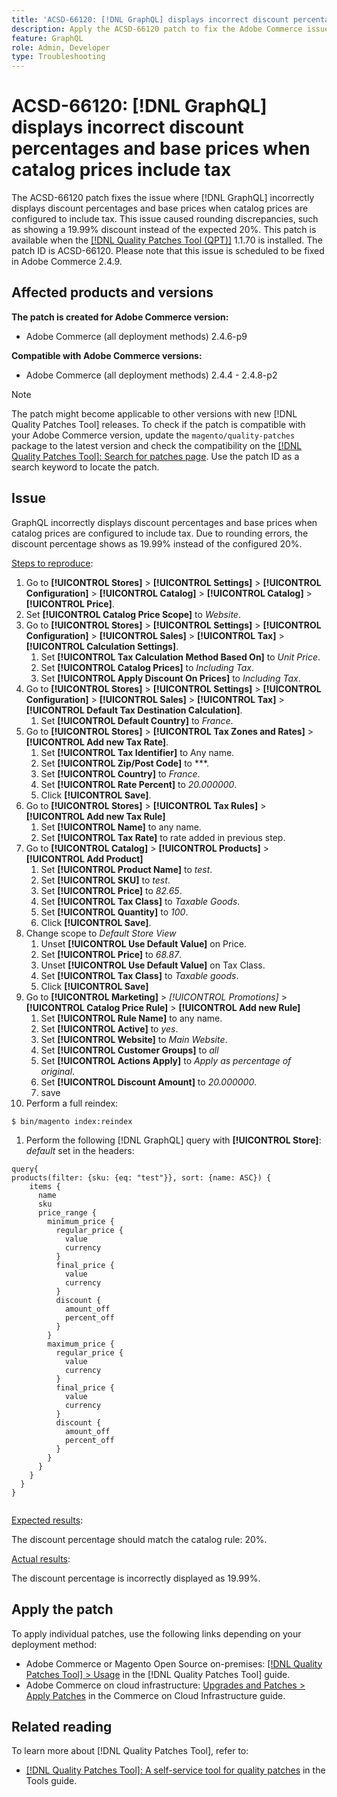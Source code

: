 ```yaml
---
title: 'ACSD-66120: [!DNL GraphQL] displays incorrect discount percentages and base prices when catalog prices include tax'
description: Apply the ACSD-66120 patch to fix the Adobe Commerce issue where [!DNL GraphQL] incorrectly displays discount percentages and base prices when catalog prices are configured to include tax. This issue caused rounding discrepancies, such as showing a 19.99% discount instead of the expected 20%.
feature: GraphQL
role: Admin, Developer
type: Troubleshooting
---
```


# ACSD-66120: [!DNL GraphQL] displays incorrect discount percentages and base prices when catalog prices include tax

The ACSD-66120 patch fixes the issue where [!DNL GraphQL] incorrectly displays discount percentages and base prices when catalog prices are configured to include tax. This issue caused rounding discrepancies, such as showing a 19.99% discount instead of the expected 20%. This patch is available when the [[!DNL Quality Patches Tool (QPT)]](/help/tools/quality-patches-tool/quality-patches-tool-to-self-serve-quality-patches.md) 1.1.70 is installed. The patch ID is ACSD-66120. Please note that this issue is scheduled to be fixed in Adobe Commerce 2.4.9.

## Affected products and versions

**The patch is created for Adobe Commerce version:**

* Adobe Commerce (all deployment methods) 2.4.6-p9

**Compatible with Adobe Commerce versions:**

* Adobe Commerce (all deployment methods) 2.4.4 - 2.4.8-p2

>[!NOTE]
>
>The patch might become applicable to other versions with new [!DNL Quality Patches Tool] releases. To check if the patch is compatible with your Adobe Commerce version, update the `magento/quality-patches` package to the latest version and check the compatibility on the [[!DNL Quality Patches Tool]: Search for patches page](https://experienceleague.adobe.com/tools/commerce-quality-patches/index.html). Use the patch ID as a search keyword to locate the patch.

## Issue

GraphQL incorrectly displays discount percentages and base prices when catalog prices are configured to include tax. Due to rounding errors, the discount percentage shows as 19.99% instead of the configured 20%.

<u>Steps to reproduce</u>:

1. Go to **[!UICONTROL Stores]** > **[!UICONTROL Settings]** > **[!UICONTROL Configuration]** > **[!UICONTROL Catalog]** > **[!UICONTROL Catalog]** > **[!UICONTROL Price]**.
1. Set **[!UICONTROL Catalog Price Scope]** to *Website*.
1. Go to **[!UICONTROL Stores]** > **[!UICONTROL Settings]** > **[!UICONTROL Configuration]** > **[!UICONTROL Sales]** > **[!UICONTROL Tax]** > **[!UICONTROL Calculation Settings]**.
    1. Set **[!UICONTROL Tax Calculation Method Based On]** to *Unit Price*.
    1. Set **[!UICONTROL Catalog Prices]** to *Including Tax*.
    1. Set **[!UICONTROL Apply Discount On Prices]** to *Including Tax*.
1. Go to **[!UICONTROL Stores]** > **[!UICONTROL Settings]** > **[!UICONTROL Configuration]** > **[!UICONTROL Sales]** > **[!UICONTROL Tax]** > **[!UICONTROL Default Tax Destination Calculation]**.
    1. Set **[!UICONTROL Default Country]** to *France*.
1. Go to **[!UICONTROL Stores]** > **[!UICONTROL Tax Zones and Rates]** > **[!UICONTROL Add new Tax Rate]**.
    1. Set **[!UICONTROL Tax Identifier]** to Any name.
    1. Set **[!UICONTROL Zip/Post Code]** to ***.
    1. Set **[!UICONTROL Country]** to *France*.
    1. Set **[!UICONTROL Rate Percent]** to *20.000000*.
    1. Click **[!UICONTROL Save]**.
1. Go to **[!UICONTROL Stores]** > **[!UICONTROL Tax Rules]** > **[!UICONTROL Add new Tax Rule]**
    1. Set **[!UICONTROL Name]** to any name.
    1. Set **[!UICONTROL Tax Rate]** to rate added in previous step.
1. Go to **[!UICONTROL Catalog]** > **[!UICONTROL Products]** > **[!UICONTROL Add Product]**
    1. Set **[!UICONTROL Product Name]** to *test*.
    1. Set **[!UICONTROL SKU]** to *test*.
    1. Set **[!UICONTROL Price]** to *82.65*.
    1. Set **[!UICONTROL Tax Class]** to *Taxable Goods*.
    1. Set **[!UICONTROL Quantity]** to *100*.
    1. Click **[!UICONTROL Save]**.
1. Change scope to *Default Store View*
    1. Unset **[!UICONTROL Use Default Value]** on Price.
    1. Set **[!UICONTROL Price]** to *68.87*.
    1. Unset **[!UICONTROL Use Default Value]** on Tax Class.
    1. Set **[!UICONTROL Tax Class]** to *Taxable goods*. 
    1. Click **[!UICONTROL Save]**
1. Go to **[!UICONTROL Marketing]** > *[!UICONTROL Promotions]* > **[!UICONTROL Catalog Price Rule]** > **[!UICONTROL Add new Rule]**
    1. Set **[!UICONTROL Rule Name]** to any name.
    1. Set **[!UICONTROL Active]** to *yes*.
    1. Set **[!UICONTROL Website]** to *Main Website*.
    1. Set **[!UICONTROL Customer Groups]** to *all*
    1. Set **[!UICONTROL Actions Apply]** to *Apply as percentage of original*.
    1. Set **[!UICONTROL Discount Amount]** to *20.000000*.
    1. save
1. Perform a full reindex:

```
$ bin/magento index:reindex
```

1. Perform the following [!DNL GraphQL] query with **[!UICONTROL Store]**: *default* set in the headers:

```
query{
products(filter: {sku: {eq: "test"}}, sort: {name: ASC}) {
    items {
      name
      sku
      price_range {
        minimum_price {
          regular_price {
            value
            currency
          }
          final_price {
            value
            currency
          }
          discount {
            amount_off
            percent_off
          }
        }
        maximum_price {
          regular_price {
            value
            currency
          }
          final_price {
            value
            currency
          }
          discount {
            amount_off
            percent_off
          }
        }
      }
    }
  }
}
  
```

<u>Expected results</u>:

The discount percentage should match the catalog rule: 20%.

<u>Actual results</u>:

The discount percentage is incorrectly displayed as 19.99%.

## Apply the patch

To apply individual patches, use the following links depending on your deployment method:

* Adobe Commerce or Magento Open Source on-premises: [[!DNL Quality Patches Tool] > Usage](/help/tools/quality-patches-tool/usage.md) in the [!DNL Quality Patches Tool] guide.
* Adobe Commerce on cloud infrastructure: [Upgrades and Patches > Apply Patches](https://experienceleague.adobe.com/docs/commerce-cloud-service/user-guide/develop/upgrade/apply-patches.html) in the Commerce on Cloud Infrastructure guide.

## Related reading

To learn more about [!DNL Quality Patches Tool], refer to:

* [[!DNL Quality Patches Tool]: A self-service tool for quality patches](/help/tools/quality-patches-tool/quality-patches-tool-to-self-serve-quality-patches.md) in the Tools guide.
